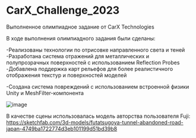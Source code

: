 # CarX_Challenge_2023
 Выполненное олимпиадное задание от CarX Technologies

 В ходе выполнения олимпиадного задания были сделаны:
 
 -Реализованы технологии по отрисовке направленного света и теней
 -Разработана система отражений для металлических и полупрозрачных поверхностей с использованием Reflection Probes
 -Добавлена поддержка карт рельефов для более реалистичного отображения текстур и поверхностей моделей

 -Создана система повреждений с использованием встроенной физики Unity и MeshFilter-компонента
 
 ![image](https://github.com/Orpicon/CarX_Challenge_2023/assets/9219672/475f3b4a-f1bd-4535-8939-d9325a20e213)

В качестве сцены использовалась модель авторства пользователя Fuji:
https://sketchfab.com/3d-models/futatsugoya-tunnel-abandoned-road-japan-4749ba1722774d3eb101199d51bd39b8
